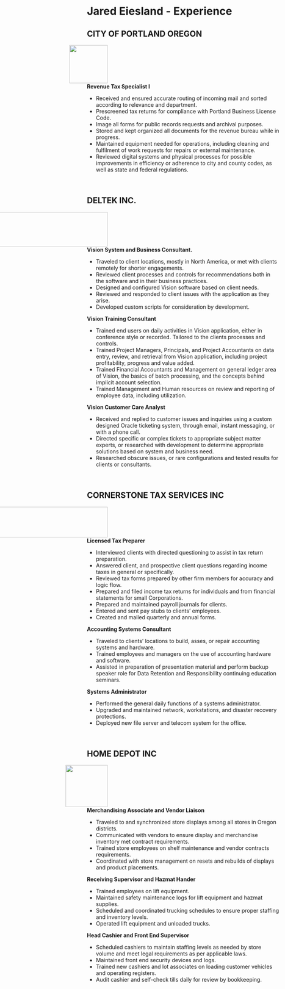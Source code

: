 # Jared Eiesland - Experience
<html>
  <Body>
      <h2>CITY OF PORTLAND OREGON</h2>
               
   <p><img style="padding: 0 450px; float: right;" 
            src ="https://i.imgur.com/WvRcYS7.jpg" 
            width="100" height="100"
            ALIGN="Right"/></p>
    
   <p><strong>Revenue Tax Specialist I</strong></p>
          <ul>
            <li> Received and ensured accurate routing of incoming mail and sorted according to relevance and department.</li>
            <li>Prescreened tax returns for compliance with Portland Business License Code. </li>
            <li>Image all forms for public records requests and archival purposes.  </li>
            <li> Stored and kept organized all documents for the revenue bureau while in progress.</li>
            <li>Maintained equipment needed for operations, including cleaning and fulfilment of work requests for repairs or external maintenance.</li> 
            <li>Reviewed digital systems and physical processes for possible improvements in efficiency or adherence to city and county codes, as well as state and federal regulations. </li>
          </ul> 
          </br>
      <h2>DELTEK INC.</h2>
            
   <p><img style="padding: 0 450px; float: right;" 
            src ="https://i.imgur.com/ecFP6u0.png" 
            width="300" height="90"
            ALIGN="Right"/></p>
    
  <p><strong>Vision System and Business Consultant.</strong></p>
         <ul>
            <li>Traveled to client locations, mostly in North America, or met with clients remotely for shorter engagements.</li>
            <li>Reviewed client processes and controls for recommendations both in the software and in their business practices.</li>
            <li>Designed and configured Vision software based on client needs.</li>
            <li>Reviewed and responded to client issues with the application as they arise.</li>
            <li>Developed custom scripts for consideration by development.</li>
           </ul>
          <p><strong>Vision Training Consultant</strong></p>
          <ul>
            <li>Trained end users on daily activities in Vision application, either in conference style or recorded. Tailored to the clients processes and controls.</li>
            <li>Trained Project Managers, Principals, and Project Accountants on data entry, review, and retrieval from Vision application, including project profitability, progress and value added.</li>
            <li>Trained Financial Accountants and Management on general ledger area of Vision, the basics of batch processing, and the concepts behind implicit account selection.</li>
            <li>Trained Management and Human resources on review and reporting of employee data, including utilization.</li> 
           </ul>
          <p><strong>Vision Customer Care Analyst</strong></p>
          <ul>
            <li>Received and replied to customer issues and inquiries using a custom designed Oracle ticketing system, through email, instant messaging, or with a phone call.</li>
            <li>Directed specific or complex tickets to appropriate subject matter experts, or researched with development to determine appropriate solutions based on system and business need.</li>
            <li>Researched obscure issues, or rare configurations and tested results for clients or consultants. </li>
          </ul>
          </br>
        <h2>CORNERSTONE TAX SERVICES INC</h2>
        
   <p><img style="padding: 0 450px; float: right;" 
            src ="https://i.imgur.com/0fLrzTu.jpg.jpg" 
            width="300" height="80"
            ALIGN="Right"/></p>
    
   <p><strong>Licensed Tax Preparer</strong></p>
          <ul>
            <li>Interviewed clients with directed questioning to assist in tax return preparation.</li>
            <li>Answered client, and prospective client questions regarding income taxes in general or specifically.</li>
            <li>Reviewed tax forms prepared by other firm members for accuracy and logic flow.</li>
            <li>Prepared and filed income tax returns for individuals and from financial statements for small Corporations.</li>
            <li>Prepared and maintained payroll journals for clients.</li>
            <li>Entered and sent pay stubs to clients’ employees.</li>
            <li>Created and mailed quarterly and annual forms.</li>
          </ul>
          <p><strong>Accounting Systems Consultant</strong></p> 
          <ul>
            <li>Traveled to clients’ locations to build, asses, or repair accounting systems and hardware.</li>
            <li>Trained employees and managers on the use of accounting hardware and software.</li>
            <li>Assisted in preparation of presentation material and perform backup speaker role for Data Retention and Responsibility continuing education seminars.</li> 
          </ul>
          <p><strong>Systems Administrator</strong></p>
          <ul>
            <li>Performed the general daily functions of a systems administrator.</li> 
            <li>Upgraded and maintained network, workstations, and disaster recovery protections.</li> 
            <li>Deployed new file server and telecom system for the office.</li>
          </ul>
          </br>
        <h2>HOME DEPOT INC</h2>
                
   <p><img style="padding: 0 450px; float: right;" 
            src ="https://i.imgur.com/R2uqjpA.jpg" 
            width="110" height="110"
            ALIGN="Right"/></p>
    
   <p><strong>Merchandising Associate and Vendor Liaison</strong></p>
          <ul>
            <li>Traveled to and synchronized store displays among all stores in Oregon districts.</li>
            <li>Communicated with vendors to ensure display and merchandise inventory met contract requirements.</li>
            <li>Trained store employees on shelf maintenance and vendor contracts requirements.</li>
            <li>Coordinated with store management on resets and rebuilds of displays and product placements. </li>
          </ul>
            <p><strong>Receiving Supervisor and Hazmat Hander</strong></p>
          <ul>
            <li>Trained employees on lift equipment.</li>
            <li>Maintained safety maintenance logs for lift equipment and hazmat supplies.</li>
            <li>Scheduled and coordinated trucking schedules to ensure proper staffing and inventory levels.</li>
            <li>Operated lift equipment and unloaded trucks.</li>
          </ul>
            <p><strong>Head Cashier and Front End Supervisor</strong></p>
          <ul>
            <li>Scheduled cashiers to maintain staffing levels as needed by store volume and meet legal requirements as per applicable laws.</li>
            <li>Maintained front end security devices and logs.</li>
            <li>Trained new cashiers and lot associates on loading customer vehicles and operating registers. </li>
            <li>Audit cashier and self-check tills daily for review by bookkeeping. </li>
          </ul>
